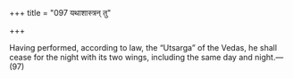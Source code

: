+++
title = "097 यथाशास्त्रन् तु"

+++

Having performed, according to law, the “Utsarga” of the Vedas, he shall cease for the night with its two wings, including the same day and night.—(97)